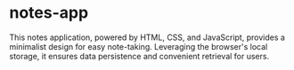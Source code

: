 # notes-app
This notes application, powered by HTML, CSS, and JavaScript, provides a minimalist design for easy note-taking. Leveraging the browser's local storage, it ensures data persistence and convenient retrieval for users.
